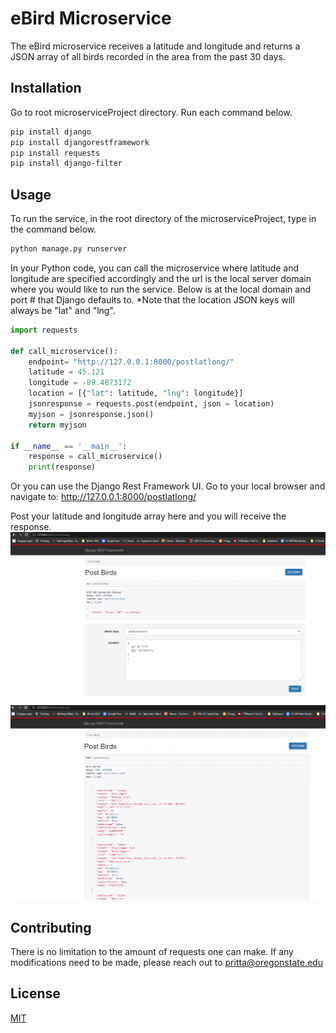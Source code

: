 # eBird Microservice

The eBird microservice receives a latitude and longitude and returns a JSON array of
all birds recorded in the area from the past 30 days.
## Installation

Go to root microserviceProject directory. Run each command below.

```bash
pip install django
pip install djangorestframework
pip install requests
pip install django-filter
```

## Usage
To run the service, in the root directory of the microserviceProject, type in the command below.
```bash
python manage.py runserver
```
In your Python code, you can call the microservice where latitude and longitude are 
specified accordingly and the url is the local server domain where you would like to 
run the service. Below is at the local domain and port # that Django defaults to.
*Note that the location JSON keys will always be "lat" and "lng".
```python
import requests

def call_microservice():
    endpoint= "http://127.0.0.1:8000/postlatlong/"
    latitude = 45.121
    longitude = -89.4873172
    location = [{"lat": latitude, "lng": longitude}]
    jsonresponse = requests.post(endpoint, json = location)
    myjson = jsonresponse.json()
    return myjson

if __name__ == '__main__':
    response = call_microservice()
    print(response)
```
Or you can use the Django Rest Framework UI. Go to your local browser and navigate to: 
http://127.0.0.1:8000/postlatlong/

Post your latitude and longitude array here and you will receive the response.
![img.png](img.png)
![img_1.png](img_1.png)
## Contributing

There is no limitation to the amount of requests one can make. If any modifications need to be made, please reach out to
pritta@oregonstate.edu

## License

[MIT](https://choosealicense.com/licenses/mit/)